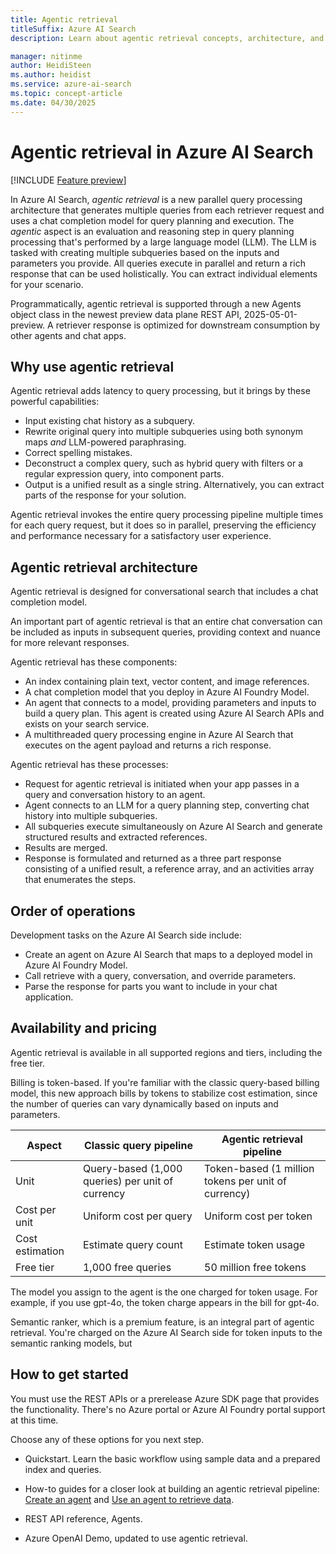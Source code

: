 ```yaml
---
title: Agentic retrieval
titleSuffix: Azure AI Search
description: Learn about agentic retrieval concepts, architecture, and use cases.

manager: nitinme
author: HeidiSteen
ms.author: heidist
ms.service: azure-ai-search
ms.topic: concept-article
ms.date: 04/30/2025
---
```


# Agentic retrieval in Azure AI Search

[!INCLUDE [Feature preview](./includes/previews/preview-generic.md)]

In Azure AI Search, *agentic retrieval* is a new parallel query processing architecture that generates multiple queries from each retriever request and uses a chat completion model for query planning and execution. The *agentic* aspect is an evaluation and reasoning step in query planning processing that's performed by a large language model (LLM). The LLM is tasked with creating multiple subqueries based on the inputs and parameters you provide. All queries execute in parallel and return a rich response that can be used holistically. You can extract individual elements for your scenario.

Programmatically, agentic retrieval is supported through a new Agents object class in the newest preview data plane REST API, 2025-05-01-preview. A retriever response is optimized for downstream consumption by other agents and chat apps.

## Why use agentic retrieval

Agentic retrieval adds latency to query processing, but it brings by these powerful capabilities:

+ Input existing chat history as a subquery.
+ Rewrite original query into multiple subqueries using both synonym maps *and* LLM-powered paraphrasing.
+ Correct spelling mistakes.
+ Deconstruct a complex query, such as hybrid query with filters or a regular expression query, into component parts.
+ Output is a unified result as a single string. Alternatively, you can extract parts of the response for your solution.

Agentic retrieval invokes the entire query processing pipeline multiple times for each query request, but it does so in parallel, preserving the efficiency and performance necessary for a satisfactory user experience.

## Agentic retrieval architecture

Agentic retrieval is designed for conversational search that includes a chat completion model.

An important part of agentic retrieval is that an entire chat conversation can be included as inputs in subsequent queries, providing context and nuance for more relevant responses.

Agentic retrieval has these components:

+ An index containing plain text, vector content, and image references.
+ A chat completion model that you deploy in Azure AI Foundry Model.
+ An agent that connects to a model, providing parameters and inputs to build a query plan. This agent is created using Azure AI Search APIs and exists on your search service.
+ A multithreaded query processing engine in Azure AI Search that executes on the agent payload and returns a rich response.

Agentic retrieval has these processes:

+ Request for agentic retrieval is initiated when your app passes in a query and conversation history to an agent.
+ Agent connects to an LLM for a query planning step, converting chat history into multiple subqueries.
+ All subqueries execute simultaneously on Azure AI Search and generate structured results and extracted references.
+ Results are merged.
+ Response is formulated and returned as a three part response consisting of a unified result, a reference array, and an activities array that enumerates the steps.

## Order of operations

Development tasks on the Azure AI Search side include:

+ Create an agent on Azure AI Search that maps to a deployed model in Azure AI Foundry Model.
+ Call retrieve with a query, conversation, and override parameters.
+ Parse the response for parts you want to include in your chat application.

## Availability and pricing

Agentic retrieval is available in all supported regions and tiers, including the free tier. 

Billing is token-based. If you're familiar with the classic query-based billing model, this new approach bills by tokens to stabilize cost estimation, since the number of queries can vary dynamically based on inputs and parameters.

| Aspect | Classic query pipeline | Agentic retrieval pipeline |
|--------|------------------------|----------------------------|
| Unit | Query-based (1,000 queries) per unit of currency| Token-based (1 million tokens per unit of currency) |
| Cost per unit | Uniform cost per query | Uniform cost per token |
| Cost estimation | Estimate query count | Estimate token usage |
| Free tier| 1,000 free queries | 50 million free tokens |

The model you assign to the agent is the one charged for token usage. For example, if you use gpt-4o, the token charge appears in the bill for gpt-4o.

Semantic ranker, which is a premium feature, is an integral part of agentic retrieval. You're charged on the Azure AI Search side for token inputs to the semantic ranking models, but 

## How to get started

You must use the REST APIs or a prerelease Azure SDK page that provides the functionality. There's no Azure portal or Azure AI Foundry portal support at this time.

Choose any of these options for you next step.

<!-- + Watch this demo. -->
+ Quickstart. Learn the basic workflow using sample data and a prepared index and queries.

+ How-to guides for a closer look at building an agentic retrieval pipeline: [Create an agent](search-agentic-retrieval-how-to-create.md) and [Use an agent to retrieve data](search-agentic-retrieval-how-to-retrieve.md).

+ REST API reference, Agents.

+ Azure OpenAI Demo, updated to use agentic retrieval.

<!-- From the web

Agentic Retrieval-Augmented Generation (Agentic RAG) transcends traditional RAG systems by embedding autonomous AI agents into the RAG pipeline. These agents leverage agentic design patterns such as reflection, planning, tool use, and multi-agent collaboration to dynamically manage retrieval strategies, iteratively refine contextual understanding, and adapt workflows to meet complex task requirements. This integration enables Agentic RAG systems to deliver unparalleled flexibility, scalability, and context awareness across diverse applications -->

<!-- 
•Query Pipeline Recap: The query pipeline includes stages: Query Preprocessing (Query Rewriting, Vectorization, Text analysis), Ranking (Vector Search, Keyword Search, Fusion, Semantic Ranking), and Synthesis (Results for LLM, Extractive Answers, Contextualized Captions).

•RAG Query Challenges: RAG queries fail due to difficulties in retrieving relevant results, exact match searches, chatbot clarifications, and filter conditions. Examples and reasons for failures are discussed.

Agentic Retrieval Engine: The Agentic Retrieval Engine uses an AOAI model for query planning, producing sub-queries, and merging results. It supports explainability and debugging, and includes all existing search functionalities.

•Query Planning: Query planning involves processing conversation history with an AOAI Model (gpt-4o-mini) to classify queries into categories like 'Xbox sign-in troubleshooting' and 'Xbox PIN rejection troubleshooting'.

•Query Activity: Query activity involves planning and executing queries using the AOAI Model, producing sub-queries, and processing them through a pipeline for ranking and extracting references.

•Extracted Response for LLM: The process of extracting responses for troubleshooting guides involves a query pipeline, reference extraction, and merging results. A table lists extracted documents with reference IDs.

Extracted Response Example: Troubleshooting steps for Xbox sign-in issues include verifying email/password, checking internet, and updating software. For PIN issues, check sequence and reset if needed. Sources are cited.

•Agentic Retrieval vs Query Pipeline: Comparison of Agentic Retrieval and Query Pipeline: Agentic Retrieval supports multi-turn input, plans subqueries, and provides document references and activity logs, while Query Pipeline uses a single query and lists results.

•Cost Comparison: Cost comparison between Query Pipeline and Agentic Retrieval Engine: Query Pipeline has a uniform cost per query with a free tier of 1,000 queries, while Agentic Retrieval Engine has a uniform cost per token with a free tier of 50 million tokens.

Token Usage: Token usage in query planning and ranking involves AOAI input tokens generating subqueries, and ranking input tokens used in a query pipeline for document retrieval and semantic ranking.

•Roadmap: Potential features include Multiple Index Search, Iterative Search, Filtered Search, Query Planning Customization, Federation, Answer Generation, and Authority Checking.

•Features under each model: Comparison of features under traditional search model: BYOM Query planning and Reranking are listed, with a section for answers left blank -->